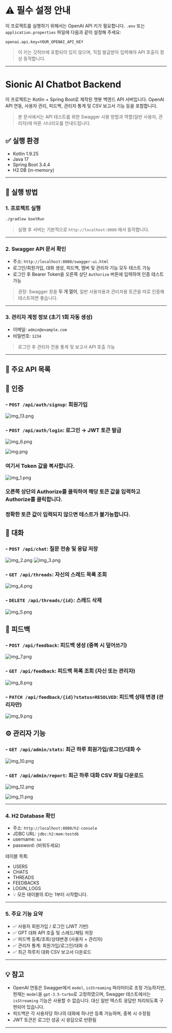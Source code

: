 # ⚠️ 필수 설정 안내

이 프로젝트를 실행하기 위해서는 OpenAI API 키가 필요합니다.
`.env` 또는 `application.properties` 파일에 다음과 같이 설정해 주세요:

```properties
openai.api.key=YOUR_OPENAI_API_KEY
```

> 이 키는 깃허브에 포함되어 있지 않으며, 직접 발급받아 입력해야 API 호출이 정상 동작합니다.

---

# Sionic AI Chatbot Backend

이 프로젝트는 Kotlin + Spring Boot로 제작된 챗봇 백엔드 API 서버입니다.
OpenAI API 연동, 사용자 관리, 피드백, 관리자 통계 및 CSV 보고서 기능 등을 포함합니다.

> 본 문서에서는 API 테스트를 위한 Swagger 사용 방법과 역할(일반 사용자, 관리자)에 따른 시나리오를 안내드립니다.

## ✅ 실행 환경
- Kotlin 1.9.25
- Java 17
- Spring Boot 3.4.4
- H2 DB (in-memory)

---

## 🚀 실행 방법

### 1. 프로젝트 실행
```bash
./gradlew bootRun
```

> 실행 후 서버는 기본적으로 `http://localhost:8080` 에서 동작합니다.

---

### 2. Swagger API 문서 확인
- 주소: `http://localhost:8080/swagger-ui.html`
- 로그인/회원가입, 대화 생성, 피드백, 멤버 및 관리자 기능 모두 테스트 가능
- 로그인 후 Bearer Token을 오른쪽 상단 `Authorize` 버튼에 입력하여 인증 테스트 가능

> 권장: Swagger 창을 **두 개 열어**, 일반 사용자용과 관리자용 토큰을 따로 인증해 테스트하면 좋습니다.

---

### 3. 관리자 계정 정보 (초기 1회 자동 생성)
- 이메일: `admin@example.com`
- 비밀번호: `1234`

> 로그인 후 관리자 전용 통계 및 보고서 API 호출 가능

---

## 📘 주요 API 목록

## 🔐 **인증**
### - `POST /api/auth/signup`: 회원가입

  ![img_13.png](img_13.png)
### - `POST /api/auth/login`: 로그인 → JWT 토큰 발급

  ![img_6.png](img_6.png)

  ![img.png](img.png)
### 여기서 Token 값을 복사합니다.

  ![img_1.png](img_1.png)
### 오른쪽 상단의 Authorize를 클릭하여 해당 토큰 값을 입력하고 Authorize를 클릭합니다.
### 정확한 토큰 값이 입력되지 않으면 테스트가 불가능합니다.

## 💬 **대화**
### - `POST /api/chat`: 질문 전송 및 응답 저장

  ![img_2.png](img_2.png)
  ![img_3.png](img_3.png)
### - `GET /api/threads`: 자신의 스레드 목록 조회

  ![img_4.png](img_4.png)
### - `DELETE /api/threads/{id}`: 스레드 삭제

  ![img_5.png](img_5.png)

## 📝 **피드백**
### - `POST /api/feedback`: 피드백 생성 (중복 시 덮어쓰기)

  ![img_7.png](img_7.png)
### - `GET /api/feedback`: 피드백 목록 조회 (자신 또는 관리자)

  ![img_8.png](img_8.png)
### - `PATCH /api/feedback/{id}?status=RESOLVED`: 피드백 상태 변경 (관리자만)

  ![img_9.png](img_9.png)

## ⚙ **관리자 기능**
### - `GET /api/admin/stats`: 최근 하루 회원가입/로그인/대화 수

  ![img_10.png](img_10.png)
### - `GET /api/admin/report`: 최근 하루 대화 CSV 파일 다운로드

  ![img_12.png](img_12.png)

  ![img_11.png](img_11.png)

---

### 4. H2 Database 확인
- 주소: `http://localhost:8080/h2-console`
- JDBC URL: `jdbc:h2:mem:testdb`
- username: `sa`
- password: (비워두세요)

테이블 목록:
- USERS
- CHATS
- THREADS
- FEEDBACKS
- LOGIN_LOGS
- 💡 모든 테이블의 ID는 1부터 시작합니다.

---

### 5. 주요 기능 요약
- ✅ 사용자 회원가입 / 로그인 (JWT 기반)
- ✅ GPT 대화 API 호출 및 스레드/채팅 저장
- ✅ 피드백 등록/조회/상태변경 (사용자 + 관리자)
- ✅ 관리자 통계: 회원가입/로그인/대화 수
- ✅ 최근 하루치 대화 CSV 보고서 다운로드

---

## 💡 참고
- OpenAI 연동은 Swagger에서 `model`, `isStreaming` 파라미터로 조정 가능하지만,
  현재는 `model`을 `gpt-3.5-turbo`로 고정하였으며,
  Swagger 테스트에서는 `isStreaming` 기능은 사용할 수 없습니다.
  대신 일반 텍스트 응답만 처리되도록 구현되어 있습니다.
- 피드백은 각 사용자당 하나의 대화에 하나만 등록 가능하며, 중복 시 수정됨
- JWT 토큰은 로그인 성공 시 응답으로 반환됨

---